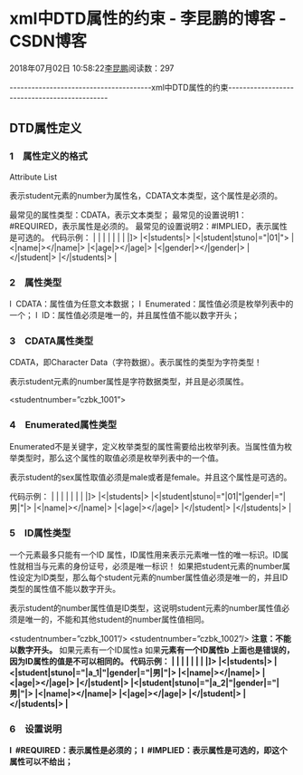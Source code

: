 
# xml中DTD属性的约束 - 李昆鹏的博客 - CSDN博客


2018年07月02日 10:58:22[李昆鹏](https://me.csdn.net/weixin_41547486)阅读数：297


---------------------------------------xml中DTD属性的约束---------------------------------------------
## DTD属性定义

### 1　属性定义的格式
Attribute List
<!ATTLIST 元素名
属性名1 属性类型 设置说明
属性名2 属性类型 设置说明
...>
<!ATTLISTstudent number CDATA \#REQUIRED>表示student元素的number为属性名，CDATA文本类型，这个属性是必须的。
最常见的属性类型：CDATA，表示文本类型；
最常见的设置说明1：\#REQUIRED，表示属性是必须的。
最常见的设置说明2：\#IMPLIED，表示属性是可选的。
代码示例：
|<?xml version="1.0"  encoding="UTF-8"?>
|<!DOCTYPE students [
|<!ELEMENT students  (student)+>
|<!ELEMENT  student (name,age,gender)>
|<!ELEMENT name  (\#PCDATA)>
|<!ELEMENT age  (\#PCDATA)>
|<!ELEMENT  gender (\#PCDATA)>
|<!ATTLIST  student stuno CDATA \#IMPLIED>
|]>
|<|students|>
|<|student|stuno|="|01|">
|<|name|></|name|>
|<|age|></|age|>
|<|gender|></|gender|>
|</|student|>
|</|students|>
|

### 2　属性类型
l  CDATA：属性值为任意文本数据；
l  Enumerated：属性值必须是枚举列表中的一个；
l  ID：属性值必须是唯一的，并且属性值不能以数字开头；

### 3　CDATA属性类型
CDATA，即Character Data（字符数据）。表示属性的类型为字符类型！
<!ATTLISTstudent number CDATA \#REQUIRED>表示student元素的number属性是字符数据类型，并且是必须属性。
<studentnumber=”czbk_1001”>

### 4　Enumerated属性类型
Enumerated不是关键字，定义枚举类型的属性需要给出枚举列表。当属性值为枚举类型时，那么这个属性的取值必须是枚举列表中的一个值。
<!ATTLISTstudent sex (male | female) \#IMPLIED> 表示student的sex属性取值必须是male或者是female。并且这个属性是可选的。
代码示例：
|<?xml version="1.0"  encoding="UTF-8"?>
|<!DOCTYPE students [
|<!ELEMENT  students (student)+>
|<!ELEMENT  student (name,age)>
|<!ELEMENT name  (\#PCDATA)>
|<!ELEMENT age  (\#PCDATA)>
|<!ATTLIST  student stuno CDATA \#IMPLIED>
|<!ATTLIST  student gender (|男||女) \#REQUIRED>
|]>
|<|students|>
|<|student|stuno|="|01|"|gender|="|男|"|>
|<|name|></|name|>
|<|age|></|age|>
|</|student|>
|</|students|>
|

### 5　ID属性类型
一个元素最多只能有一个ID 属性，ID属性用来表示元素唯一性的唯一标识。ID属性就相当与元素的身份证号，必须是唯一标识！
如果把student元素的number属性设定为ID类型，那么每个student元素的number属性值必须是唯一的，并且ID类型的属性值不能以数字开头。
<!ATTLISTstudent number ID \#REQUIRED> 表示student的number属性值是ID类型，这说明student元素的number属性值必须是唯一的，不能和其他student的number属性值相同。
<studentnumber=”czbk_1001”/>
<studentnumber=”czbk_1002”/>
**注意：不能以数字开头。**
如果<a>元素有一个ID属性a
如果<b>元素有一个ID属性b
<a a=”abc”/>
<b b=”abc”/>
上面也是错误的，因为ID属性的值是不可以相同的。
代码示例：
|<?xml version="1.0"  encoding="UTF-8"?>
|<!DOCTYPE students [
|<!ELEMENT  students (student)+>
|<!ELEMENT  student (name,age)>
|<!ELEMENT name  (\#PCDATA)>
|<!ELEMENT age  (\#PCDATA)>
|<!ATTLIST  student stuno ID \#REQUIRED>
|<!ATTLIST  student gender (|男||女) \#REQUIRED>
|]>
|<|students|>
|<|student|stuno|="|a_1|"|gender|="|男|"|>
|<|name|></|name|>
|<|age|></|age|>
|</|student|>
|<|student|stuno|="|a_2|"|gender|="|男|"|>
|<|name|></|name|>
|<|age|></|age|>
|</|student|>
|</|students|>
|

### 6　设置说明
l  \#REQUIRED：表示属性是必须的；
l  \#IMPLIED：表示属性是可选的，即这个属性可以不给出；

